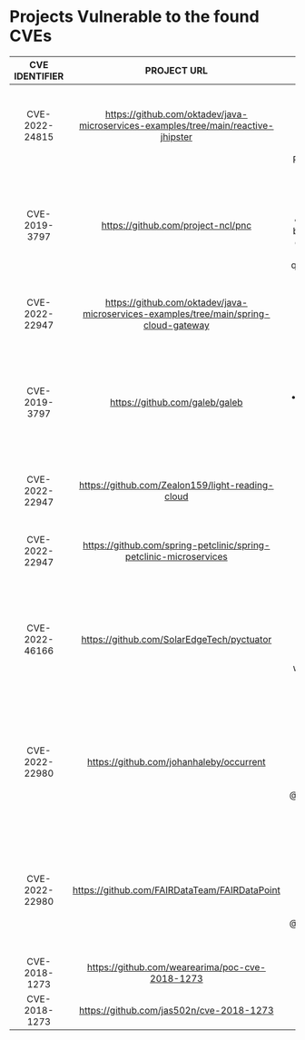 # Projects Vulnerable to the found CVEs

| **CVE IDENTIFIER** | **PROJECT URL** | **CRITERIA** |
|:-:|:-:|:-:|
|CVE-2022-24815|https://github.com/oktadev/java-microservices-examples/tree/main/reactive-jhipster|<li>Version 7.0.1</br><li>Spring WebFlux</br><li>SQL Database & R2DBC used</br>|
|CVE-2019-3797|https://github.com/project-ncl/pnc|<li>Spring Data JPA version 1.11.16</br><li>Presents both derived queries and custom queries using LIKE</br>|
|CVE-2022-22947|https://github.com/oktadev/java-microservices-examples/tree/main/spring-cloud-gateway|<li>Version: 2.3</br><li>Actuator endpoint enabled</br>|
|CVE-2019-3797|https://github.com/galeb/galeb|<li>Spring Data JPA version 1.11.9</br><li>Presented derived queries</br><li>To be tested with SpotBugs</br>|
|CVE-2022-22947|https://github.com/Zealon159/light-reading-cloud|<li>Version: 2.1.5</br><li>Actuator endpoint enabled</br>|
|CVE-2022-22947|https://github.com/spring-petclinic/spring-petclinic-microservices|<li>Version: 3.0.2</br><li>Actuator endpoint enabled</br>|
|CVE-2022-46166|https://github.com/SolarEdgeTech/pyctuator|<li>Version: 2.2.2</br><li>Check if Notifier Enabled (container)</br><li>Check if write access on env vars enabled</br>|
|CVE-2022-22980|https://github.com/johanhaleby/occurrent|<li>spring-data-mongodb version is vulnerable</br><li>do not presents @Query or @Aggregation</br><li>Just for reference</br>|
|CVE-2022-22980|https://github.com/FAIRDataTeam/FAIRDataPoint|<li>spring-data-mongodb version is vulnerable</br><li>do not presents @Query or @Aggregation</br><li>Just for reference</br>|
|CVE-2018-1273|https://github.com/wearearima/poc-cve-2018-1273|<li>Proof of Concept</br>|
|CVE-2018-1273|https://github.com/jas502n/cve-2018-1273|<li>Proof of Concept</br>|
